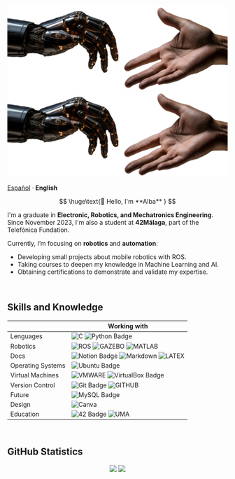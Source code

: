 <!-- IMAGE --------------------------------------------------------------------------------------------------------------------->
<div>
    <p align="center">
        <img src="../images/mano-robotica.png#gh-light-mode-only" alt="Banner (claro)" />
        <img src="../images/mano-robotica.png#gh-dark-mode-only" alt="Banner (oscuro)" />
    </p>
</div>

<!-- LANGUAGES ----------------------------------------------------------------------------------------------------------------->
<div>
    <p align="left">
        <a href="../README.md">Español<a> · <b>English</b>
    </p>
</div>

<!-- PRESENTATION -------------------------------------------------------------------------------------------------------------->

$$
\huge\text{👋 Hello, I'm **Alba** }
$$

I'm a graduate in **Electronic, Robotics, and Mechatronics Engineering**. Since November 2023, I'm also a student at **42Málaga**, part of the Telefónica Fundation.

Currently, I’m focusing on **robotics** and **automation**:

- Developing small projects about mobile robotics with ROS.
- Taking courses to deepen my knowledge in Machine Learning and AI.
- Obtaining certifications to demonstrate and validate my expertise.
  
<br>

## Skills and Knowledge

|                      |  Working with   |
|----------------------|-------------------|
| Lenguages            | ![C](https://img.shields.io/badge/C-blue?style=for-the-badge&logo=c&logoColor=black&color=%23A8B9CC) ![Python Badge](https://img.shields.io/badge/PYTHON-yellow?style=for-the-badge&logo=python&logoColor=yellow&logoSize=auto&color=%233776AB)    |
| Robotics             | ![ROS](https://img.shields.io/badge/ROS-blue?style=for-the-badge&logo=ros&logoColor=white&color=%2322314E) ![GAZEBO](https://img.shields.io/badge/GAZEBO-orange?style=for-the-badge&logo=facebookgaming&logoColor=white&color=%23FB923C) ![MATLAB](https://img.shields.io/badge/MATLAB-blue?style=for-the-badge&logo=atlassian&logoColor=white&color=blue)    |
| Docs                 | ![Notion Badge](https://img.shields.io/badge/NOTION-white?style=for-the-badge&logo=notion&logoColor=black&color=%23FFFFFF) ![Markdown](https://img.shields.io/badge/markdown-%23000000.svg?style=for-the-badge&logo=markdown&logoColor=white) ![LATEX](https://img.shields.io/badge/LATEX-green?style=for-the-badge&logo=latex&logoColor=white&color=%23008080)    |
| Operating Systems    | ![Ubuntu Badge](https://img.shields.io/badge/Ubuntu-E95420?logo=ubuntu&logoColor=fff&style=for-the-badge)    |
| Virtual Machines     | ![VMWARE](https://img.shields.io/badge/VMWARE-gray?style=for-the-badge&logo=vmware&logoColor=white&color=%23607078) ![VirtualBox Badge](https://img.shields.io/badge/VirtualBox-183A61?logo=virtualbox&logoColor=fff&style=for-the-badge)    |
| Version Control      | ![Git Badge](https://img.shields.io/badge/Git-F05032?logo=git&logoColor=fff&style=for-the-badge)   ![GITHUB](https://img.shields.io/badge/GITHUB-black?style=for-the-badge&logo=github&logoColor=white&color=%23181717)    |
| Future               | ![MySQL Badge](https://img.shields.io/badge/MySQL-4479A1?logo=mysql&logoColor=fff&style=for-the-badge)    |
| Design               | ![Canva](https://img.shields.io/badge/Canva-%2300C4CC.svg?style=for-the-badge&logo=Canva&logoColor=white)      |
| Education            | ![42 Badge](https://img.shields.io/badge/42-000?logo=42&logoColor=fff&style=for-the-badge) ![UMA](https://img.shields.io/badge/UMA-blue?style=for-the-badge&logoColor=white&color=%23071D49)    |

<br>

## GitHub Statistics

<div>
    <p align="center">
        <img src="https://github-readme-stats.vercel.app/api?username=AMarqs&count_private=true&show_icons=true&theme=vue&title_color=9966ff&icon_color=9966ff&card_width=500px" />
        <a href="https://git.io/streak-stats">
            <img src="https://github-readme-stats.vercel.app/api/top-langs/?username=AMarqs&layout=compact&theme=transparent&text_color=000000&title_color=9966ff&card_width=400px" />
        </a>
    </p>
</div>

